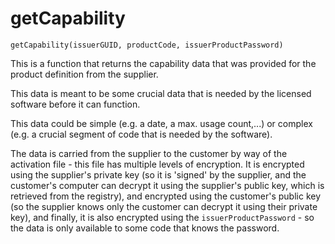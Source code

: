 # getCapability

`getCapability(issuerGUID, productCode, issuerProductPassword)`

This is a function that returns the capability data that was provided for the product definition from the supplier.

This data is meant to be some crucial data that is needed by the licensed software before it can function.

This data could be simple (e.g. a date, a max. usage count,...) or complex (e.g. a crucial segment of code that
is needed by the software).

The data is carried from the supplier to the customer by way of the activation file - this file has multiple levels
of encryption. It is encrypted using the supplier's private key (so it is 'signed' by the supplier, and the customer's
computer can decrypt it using the supplier's public key, which is retrieved from the registry), and encrypted using the
customer's public key (so the supplier knows only the customer can decrypt it using their private key), and finally, 
it is also encrypted using the `issuerProductPassword` - so the data is only available to some code that knows the password.

